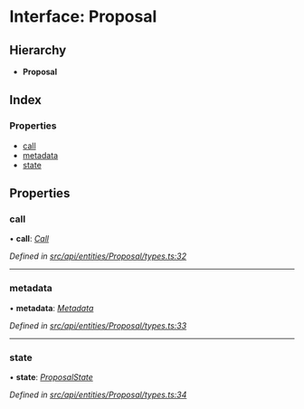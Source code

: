 # Interface: Proposal

## Hierarchy

* **Proposal**

## Index

### Properties

* [call](api_entities_proposal.proposal-1.md#call)
* [metadata](api_entities_proposal.proposal-1.md#metadata)
* [state](api_entities_proposal.proposal-1.md#state)

## Properties

###  call

• **call**: *[Call](api_entities_proposal.call.md)*

*Defined in [src/api/entities/Proposal/types.ts:32](https://github.com/PolymathNetwork/polymesh-sdk/blob/7e9a732/src/api/entities/Proposal/types.ts#L32)*

___

###  metadata

• **metadata**: *[Metadata](api_entities_proposal.metadata.md)*

*Defined in [src/api/entities/Proposal/types.ts:33](https://github.com/PolymathNetwork/polymesh-sdk/blob/7e9a732/src/api/entities/Proposal/types.ts#L33)*

___

###  state

• **state**: *[ProposalState](../modules/api_entities_proposal.md#proposalstate)*

*Defined in [src/api/entities/Proposal/types.ts:34](https://github.com/PolymathNetwork/polymesh-sdk/blob/7e9a732/src/api/entities/Proposal/types.ts#L34)*
